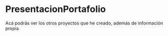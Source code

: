 # PresentacionPortafolio
Acá podrás ver los otros proyectos que he creado, además de información propia
